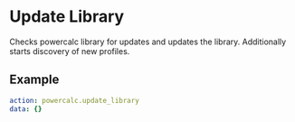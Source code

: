 # Update Library

Checks powercalc library for updates and updates the library.
Additionally starts discovery of new profiles.

## Example

```yaml
action: powercalc.update_library
data: {}
```
